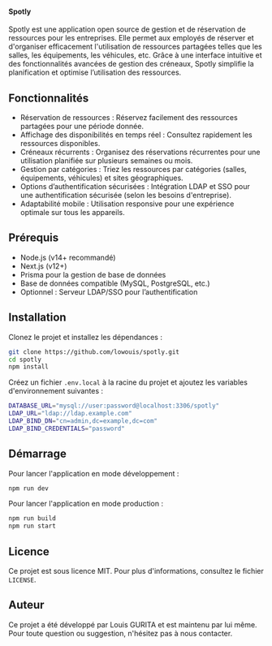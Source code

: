 
#### Spotly
Spotly est une application open source de gestion et de réservation de ressources 
pour les entreprises. Elle permet aux employés de réserver et d'organiser efficacement 
l'utilisation de ressources partagées telles que les salles, les équipements, les véhicules,
etc. Grâce à une interface intuitive et des fonctionnalités avancées de gestion des créneaux,
Spotly simplifie la planification et optimise l’utilisation des ressources.

## Fonctionnalités

+ Réservation de ressources : Réservez facilement des ressources partagées pour une période donnée.
+ Affichage des disponibilités en temps réel  : Consultez rapidement les ressources disponibles.
+ Créneaux récurrents  : Organisez des réservations récurrentes pour une utilisation planifiée sur plusieurs semaines ou mois.
+ Gestion par catégories  : Triez les ressources par catégories (salles, équipements, véhicules) et sites géographiques.
+ Options d’authentification sécurisées  : Intégration LDAP et SSO pour une authentification sécurisée (selon les besoins d'entreprise).
+ Adaptabilité mobile : Utilisation responsive pour une expérience optimale sur tous les appareils.

## Prérequis

+ Node.js (v14+ recommandé)
+ Next.js (v12+)
+ Prisma pour la gestion de base de données
+ Base de données compatible (MySQL, PostgreSQL, etc.)
+ Optionnel : Serveur LDAP/SSO pour l’authentification

## Installation

Clonez le projet et installez les dépendances :

```bash
git clone https://github.com/lowouis/spotly.git
cd spotly
npm install
```

Créez un fichier `.env.local` à la racine du projet et ajoutez les variables d'environnement suivantes :

```bash
DATABASE_URL="mysql://user:password@localhost:3306/spotly"
LDAP_URL="ldap://ldap.example.com"
LDAP_BIND_DN="cn=admin,dc=example,dc=com"
LDAP_BIND_CREDENTIALS="password"
```


## Démarrage

Pour lancer l'application en mode développement :

```bash
npm run dev
```

Pour lancer l'application en mode production :

```bash
npm run build
npm run start
```

## Licence

Ce projet est sous licence MIT. Pour plus d'informations, consultez le fichier `LICENSE`.

## Auteur

Ce projet a été développé par Louis GURITA et est maintenu par lui même. 
Pour toute question ou suggestion, n'hésitez pas à nous contacter.

```
